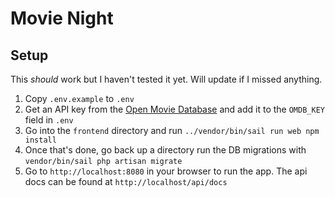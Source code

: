 # Movie Night

## Setup
This _should_ work but I haven't tested it yet.  Will update if I missed anything.

1. Copy `.env.example` to `.env`
2. Get an API key from the [Open Movie Database](http://www.omdbapi.com/apikey.aspx)
and add it to the `OMDB_KEY` field in `.env`
3. Go into the `frontend` directory and run `../vendor/bin/sail run web npm install`
4. Once that's done, go back up a directory run the DB migrations with `vendor/bin/sail php artisan migrate`
5. Go to `http://localhost:8080` in your browser to run the app.  The api docs can be found at `http://localhost/api/docs`
